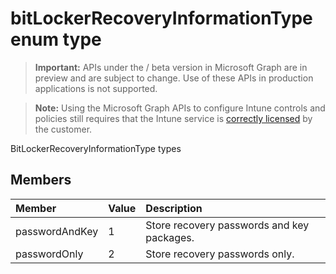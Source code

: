 ﻿# bitLockerRecoveryInformationType enum type

> **Important:** APIs under the / beta version in Microsoft Graph are in preview and are subject to change. Use of these APIs in production applications is not supported.

> **Note:** Using the Microsoft Graph APIs to configure Intune controls and policies still requires that the Intune service is [correctly licensed](https://go.microsoft.com/fwlink/?linkid=839381) by the customer.

BitLockerRecoveryInformationType types
## Members
|Member|Value|Description|
|:---|:---|:---|
|passwordAndKey|1|Store recovery passwords and key packages.|
|passwordOnly|2|Store recovery passwords only.|











